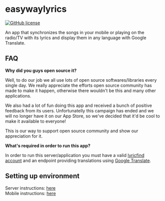 # easywaylyrics
[![GitHub license](https://img.shields.io/badge/license-MIT-blue.svg)](https://raw.githubusercontent.com/LoduccaPublicidade/easywaylyrics_public/master/LICENSE)

An app that synchronizes the songs in your mobile or playing on the radio/TV with its lyrics and display them in any language with Google Translate.

## FAQ

**Why did you guys open source it?**

Well, to do our job we all use lots of open source softwares/libraries every single day. We really appreciate the efforts open source community has made to make it happen, otherwise there wouldn't be this and many other applications. 

We also had a lot of fun doing this app and received a bunch of positive feedback from its users. Unfortunatelly this campaign has ended and we will no longer have it on our App Store, so we've decided that it'd be cool to make it available to everyone! 

This is our way to support open source community and show our appreciation for it.

**What's required in order to run this app?**

In order to run this server/application you must have a valid [lyricfind account](http://www.lyricfind.com/) and an endpoint providing translations using [Google Translate](https://cloud.google.com/translate/docs). 

## Setting up environment

Server instructions: [here](https://github.com/LoduccaPublicidade/easywaylyrics_public/blob/master/02-Sourcecode/01-Server/README.md)<br/>
Mobile instructions: [here](https://github.com/LoduccaPublicidade/easywaylyrics_public/blob/master/02-Sourcecode/02-Mobile/01-iOS/README.md)



